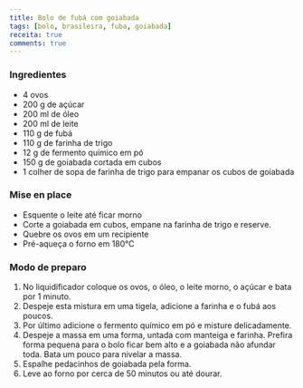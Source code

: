 ```yaml
---
title: Bolo de fubá com goiabada
tags: [bolo, brasileira, fuba, goiabada]
receita: true
comments: true
---
```


### Ingredientes

- 4 ovos
- 200 g de açúcar
- 200 ml de óleo 
- 200 ml de leite
- 110 g de fubá
- 110 g de farinha de trigo 
- 12 g de fermento químico em pó
- 150 g de goiabada cortada em cubos
- 1 colher de sopa de farinha de trigo para empanar os cubos de goiabada

### Mise en place

- Esquente o leite até ficar morno
- Corte a goiabada em cubos, empane na farinha de trigo e reserve.
- Quebre os ovos em um recipiente
- Pré-aqueça o forno em 180°C

### Modo de preparo

1. No liquidificador coloque os ovos, o óleo, o leite morno, o açúcar e bata por 1 minuto.
2. Despeje esta mistura em uma tigela, adicione a farinha e o fubá aos poucos.
3. Por último adicione o fermento químico em pó e misture delicadamente.
4. Despeje a massa em uma forma, untada com manteiga e farinha. Prefira forma pequena para o bolo ficar bem alto e a goiabada não afundar toda. Bata um pouco para nivelar a massa.
5. Espalhe pedacinhos de goiabada pela forma. 
6. Leve ao forno por cerca de 50 minutos ou até dourar.
